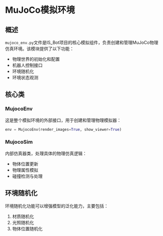 # MuJoCo模拟环境

## 概述

`mujoco_env.py`文件是IS_Bot项目的核心模拟组件，负责创建和管理MuJoCo物理仿真环境。该模块提供了以下功能：

- 物理世界的初始化和配置
- 机器人控制接口
- 环境随机化
- 环境状态观测

## 核心类

### MujocoEnv

这是整个模拟环境的外部接口，用于创建和管理物理模拟器：

```python
env = MujocoEnv(render_images=True, show_viewer=True)
```

### MujocoSim

内部仿真器类，处理具体的物理仿真逻辑：

- 物体位置更新
- 物理属性模拟
- 碰撞检测与处理

## 环境随机化

环境随机化功能可以增强模型的泛化能力，主要包括：

1. 材质随机化
2. 光照随机化
3. 物体位置随机化


